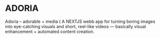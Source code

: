 # ADORIA
Adoria – adorable + media ( A NEXTJS webb app for turning boring images into eye-catching visuals and short, reel-like videos — basically visual enhancement + automated content creation.
